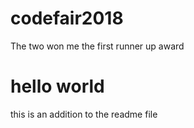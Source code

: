 # codefair2018
The two won me the first runner up award

# hello world
this is an addition to the readme file
